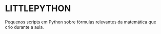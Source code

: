 # LITTLEPYTHON
Pequenos scripts em Python sobre fórmulas relevantes da matemática que crio durante a aula.

